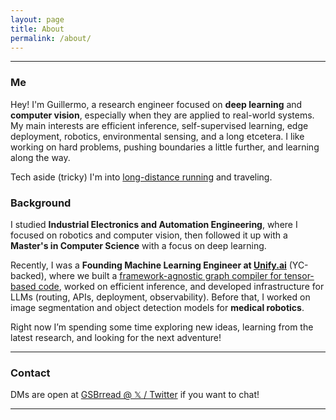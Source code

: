 ```yaml
---
layout: page
title: About
permalink: /about/
---
```


***

### Me

Hey! I'm Guillermo, a research engineer focused on **deep learning** and **computer vision**, especially when they are applied to real-world systems. My main interests are efficient inference, self-supervised learning, edge deployment, robotics, environmental sensing, and a long etcetera. I like working on hard problems, pushing boundaries a little further, and learning along the way.

Tech aside (tricky) I'm into [long-distance running](https://www.strava.com/athletes/135079462) and traveling.

### Background

I studied **Industrial Electronics and Automation Engineering**, where I focused on robotics and computer vision, then followed it up with a **Master's in Computer Science** with a focus on deep learning.

Recently, I was a **Founding Machine Learning Engineer at [Unify.ai](https://unify.ai/)** (YC-backed), where we built a [framework-agnostic graph compiler for tensor-based code](https://neurips.cc/virtual/2023/80704), worked on efficient inference, and developed infrastructure for LLMs (routing, APIs, deployment, observability). Before that, I worked on image segmentation and object detection models for **medical robotics**.

Right now I’m spending some time exploring new ideas, learning from the latest research, and looking for the next adventure!

***

### Contact

DMs are open at [GSBrread @ 𝕏 / Twitter](https://twitter.com/GSBrread) if you want to chat!

***
